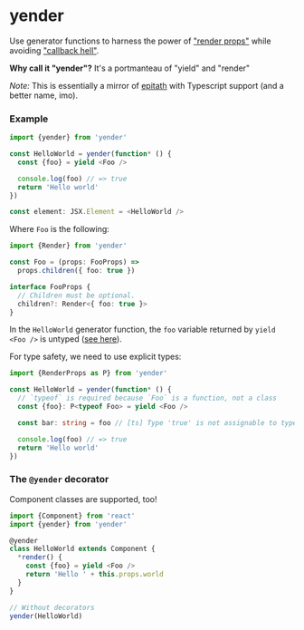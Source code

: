 # yender

Use generator functions to harness the power of ["render props"](https://reactjs.org/docs/render-props.html) while avoiding ["callback hell"](http://callbackhell.com).

**Why call it "yender"?** It's a portmanteau of "yield" and "render"

*Note:* This is essentially a mirror of [epitath](https://github.com/Astrocoders/epitath) with Typescript support (and a better name, imo).

### Example

```ts
import {yender} from 'yender'

const HelloWorld = yender(function* () {
  const {foo} = yield <Foo />

  console.log(foo) // => true
  return 'Hello world'
})

const element: JSX.Element = <HelloWorld />
```

Where `Foo` is the following:
```ts
import {Render} from 'yender'

const Foo = (props: FooProps) =>
  props.children({ foo: true })

interface FooProps {
  // Children must be optional.
  children?: Render<{ foo: true }>
}
```

In the `HelloWorld` generator function, the `foo` variable returned by `yield <Foo />` is untyped ([see here](https://github.com/Microsoft/TypeScript/issues/26959)).

For type safety, we need to use explicit types:

```ts
import {RenderProps as P} from 'yender'

const HelloWorld = yender(function* () {
  // `typeof` is required because `Foo` is a function, not a class
  const {foo}: P<typeof Foo> = yield <Foo />

  const bar: string = foo // [ts] Type 'true' is not assignable to type 'string'.

  console.log(foo) // => true
  return 'Hello world'
})
```

### The `@yender` decorator

Component classes are supported, too!

```ts
import {Component} from 'react'
import {yender} from 'yender'

@yender
class HelloWorld extends Component {
  *render() {
    const {foo} = yield <Foo />
    return 'Hello ' + this.props.world
  }
}

// Without decorators
yender(HelloWorld)
```
